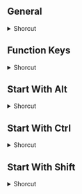 
## General
<details>
           <summary>Shorcut</summary>

Shortcut | Description
------------ | -------------
Delete | Delete a selection | 
Down Arrow | Move the selection or active shape down by one pixel | 
Esc | Cancel a selection | 
Left Arrow | Move the selection or active shape left by one pixel | 
Right Arrow | Move the selection or active shape right by one pixel | 
Up Arrow | Move the selection or active shape up by one pixel | 
</details>

## Function Keys
<details>
           <summary>Shorcut</summary>

Shortcut | Description
------------ | -------------
F1 | Help | 
F10 | Highlight the Menu bar. | 
F11 | View a picture in full-screen mode | 
F12 | Save the picture as a new file | 
F3 | Find the next word. If it is used Find option | 
</details>

## Start With Alt
<details>
           <summary>Shorcut</summary>

Shortcut | Description
------------ | -------------
Alt | Highlight the Menu bar | 
Alt + Enter | View the Properties of object | 
Alt + F4 | Close a picture and its Paint window | 
</details>

## Start With Ctrl
<details>
           <summary>Shorcut</summary>

Shortcut | Description
------------ | -------------
Ctrl + A | Select all the content of text file | 
Ctrl + C | Copy the selected text | 
Ctrl + E | Attributes. | 
Ctrl + F | View the Bitmap. | 
Ctrl + G | Go to one line to another line | 
Ctrl + H | Replace the text | 
Ctrl + I | Invert the colors | 
Ctrl + L | Display or Hide the Color box toolbar | 
Ctrl + minus (-) | Decrease the width of a brush, line, or shape outline by one pixel | 
Ctrl + N | Create a New Text file | 
Ctrl + Num Pad + | Scale up and tool or shape | 
Ctrl + O | Open an existing text file | 
Ctrl + P | Print the text file | 
Ctrl + Page Down | Zoom out | 
Ctrl + Page Up | Zoom in | 
Ctrl + plus (+) | Increase the width of a brush, line, or shape outline by one pixel | 
Ctrl + R | Flip or Rotate the image | 
Ctrl + S | Save a new untitled file | 
Ctrl + Shift + N | Clear the image | 
Ctrl + T | Display or Hide the text box toolbar | 
Ctrl + V | Paste the text, which is lastly stored in the buffer | 
Ctrl + W | Stretch or Skew the image | 
Ctrl + X | Cut the selected text | 
Ctrl + Z | Cancel the Previous action done by the User | 
Scale up and tool or shape | Scale down tool or shape | 
</details>

## Start With Shift
<details>
           <summary>Shorcut</summary>

Shortcut | Description
------------ | -------------
Shift + F10 | Show the context menu
</details>
